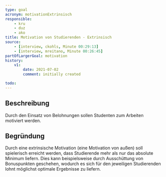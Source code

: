 ```yaml
---
type: goal
acronym: motivationExtrinsisch
responsible: 
    - kru
    - duz
    - ako
title: Motivation von Studierenden - Extrinsisch
source:
    - [interview, ckohls, Minute 00:29:13]
    - [interview, mreitano, Minute 00:26:45]
partOfLargerGoal: motivation
history:
    v1:
        date: 2021-07-02
        comment: initially created

todo: 
---
```


## Beschreibung

Durch den Einsatz von Belohnungen sollen Studenten zum Arbeiten motiviert werden.

## Begründung

Durch eine extrinsische Motivation (eine Motivation von außen) soll spielerisch erreicht werden, dass Studierende mehr als nur das absolute Minimum liefern. Dies kann beispielsweise durch Ausschüttung von Bonuspunkten geschehen, wodurch es sich für den jeweiligen Studierenden lohnt möglichst optimale Ergebnisse zu liefern.
